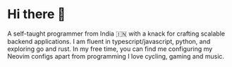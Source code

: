 # Hi there 👋

A self-taught programmer from India 🇮🇳 with a knack for crafting scalable backend applications. I am fluent in typescript/javascript, python, and exploring go and rust. In my free time, you can find me configuring my Neovim configs apart from programming I love cycling, gaming and music.
